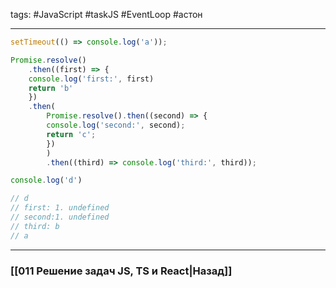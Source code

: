 tags: #JavaScript #taskJS #EventLoop #астон
____

```js
setTimeout(() => console.log('a'));

Promise.resolve()
	.then((first) => {
	console.log('first:', first)
	return 'b'
	})
	.then(
		Promise.resolve().then((second) => {
		console.log('second:', second);
		return 'c';
		})
		)
		.then((third) => console.log('third:', third));

console.log('d')

// d
// first: 1. undefined
// second:1. undefined
// third: b
// a
```


___
### [[011 Решение задач JS, TS и React|Назад]]